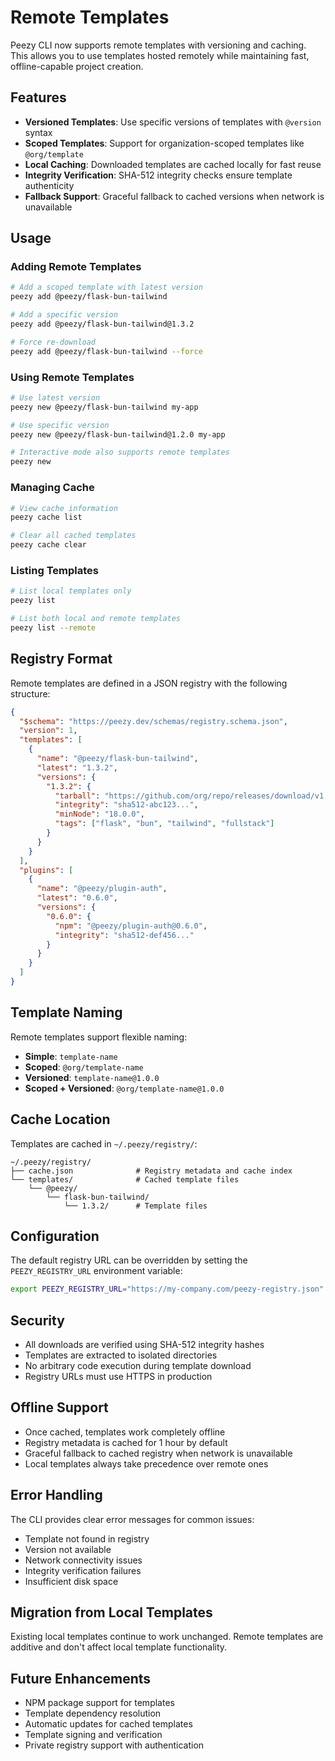 # Remote Templates

Peezy CLI now supports remote templates with versioning and caching. This allows you to use templates hosted remotely while maintaining fast, offline-capable project creation.

## Features

- **Versioned Templates**: Use specific versions of templates with `@version` syntax
- **Scoped Templates**: Support for organization-scoped templates like `@org/template`
- **Local Caching**: Downloaded templates are cached locally for fast reuse
- **Integrity Verification**: SHA-512 integrity checks ensure template authenticity
- **Fallback Support**: Graceful fallback to cached versions when network is unavailable

## Usage

### Adding Remote Templates

```bash
# Add a scoped template with latest version
peezy add @peezy/flask-bun-tailwind

# Add a specific version
peezy add @peezy/flask-bun-tailwind@1.3.2

# Force re-download
peezy add @peezy/flask-bun-tailwind --force
```

### Using Remote Templates

```bash
# Use latest version
peezy new @peezy/flask-bun-tailwind my-app

# Use specific version
peezy new @peezy/flask-bun-tailwind@1.2.0 my-app

# Interactive mode also supports remote templates
peezy new
```

### Managing Cache

```bash
# View cache information
peezy cache list

# Clear all cached templates
peezy cache clear
```

### Listing Templates

```bash
# List local templates only
peezy list

# List both local and remote templates
peezy list --remote
```

## Registry Format

Remote templates are defined in a JSON registry with the following structure:

```json
{
  "$schema": "https://peezy.dev/schemas/registry.schema.json",
  "version": 1,
  "templates": [
    {
      "name": "@peezy/flask-bun-tailwind",
      "latest": "1.3.2",
      "versions": {
        "1.3.2": {
          "tarball": "https://github.com/org/repo/releases/download/v1.3.2/template.tgz",
          "integrity": "sha512-abc123...",
          "minNode": "18.0.0",
          "tags": ["flask", "bun", "tailwind", "fullstack"]
        }
      }
    }
  ],
  "plugins": [
    {
      "name": "@peezy/plugin-auth",
      "latest": "0.6.0",
      "versions": {
        "0.6.0": {
          "npm": "@peezy/plugin-auth@0.6.0",
          "integrity": "sha512-def456..."
        }
      }
    }
  ]
}
```

## Template Naming

Remote templates support flexible naming:

- **Simple**: `template-name`
- **Scoped**: `@org/template-name`
- **Versioned**: `template-name@1.0.0`
- **Scoped + Versioned**: `@org/template-name@1.0.0`

## Cache Location

Templates are cached in `~/.peezy/registry/`:

```
~/.peezy/registry/
├── cache.json              # Registry metadata and cache index
└── templates/              # Cached template files
    └── @peezy/
        └── flask-bun-tailwind/
            └── 1.3.2/      # Template files
```

## Configuration

The default registry URL can be overridden by setting the `PEEZY_REGISTRY_URL` environment variable:

```bash
export PEEZY_REGISTRY_URL="https://my-company.com/peezy-registry.json"
```

## Security

- All downloads are verified using SHA-512 integrity hashes
- Templates are extracted to isolated directories
- No arbitrary code execution during template download
- Registry URLs must use HTTPS in production

## Offline Support

- Once cached, templates work completely offline
- Registry metadata is cached for 1 hour by default
- Graceful fallback to cached registry when network is unavailable
- Local templates always take precedence over remote ones

## Error Handling

The CLI provides clear error messages for common issues:

- Template not found in registry
- Version not available
- Network connectivity issues
- Integrity verification failures
- Insufficient disk space

## Migration from Local Templates

Existing local templates continue to work unchanged. Remote templates are additive and don't affect local template functionality.

## Future Enhancements

- NPM package support for templates
- Template dependency resolution
- Automatic updates for cached templates
- Template signing and verification
- Private registry support with authentication
